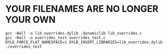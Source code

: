 # YOUR FILENAMES ARE NO LONGER YOUR OWN

    gcc -Wall -o lib_overrides.dylib -dynamiclib lib_overrides.c
    gcc -Wall -o overrides_test overrides_test.c
    DYLD_FORCE_FLAT_NAMESPACE=1 DYLD_INSERT_LIBRARIES=lib_overrides.dylib ./overrides_test

